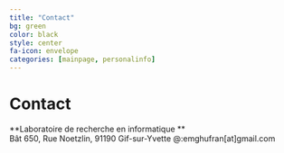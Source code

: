 ```yaml
---
title: "Contact"
bg: green
color: black
style: center
fa-icon: envelope
categories: [mainpage, personalinfo]
---
```


# Contact

**Laboratoire de recherche en informatique **  
Bât 650, Rue Noetzlin, 
91190 Gif-sur-Yvette
@:emghufran[at]gmail.com
